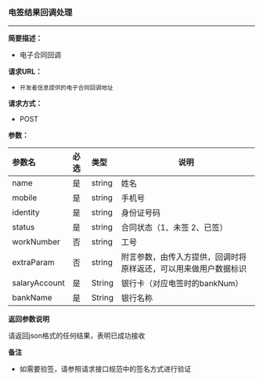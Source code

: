 ### 电签结果回调处理

---

**简要描述：**

* 电子合同回调

**请求URL：**

* `开发者信息提供的电子合同回调地址`

**请求方式：**

* POST 

**参数：**

| 参数名 | 必选 | 类型 | 说明 |
| :--- | :--- | :--- | --- |
| name | 是 | string | 姓名 |
| mobile | 是 | string | 手机号 |
| identity | 是 | string | 身份证号码 |
| status | 是 | string | 合同状态（1、未签 2、已签） |
| workNumber | 否 | string | 工号 |
| extraParam | 否 | string | 附言参数，由传入方提供，回调时将原样返还，可以用来做用户数据标识 |
| salaryAccount | 是 | String | 银行卡（对应电签时的bankNum） |
| bankName | 是 | String | 银行名称 |

**返回参数说明**

请返回json格式的任何结果，表明已成功接收

**备注**

* 如需要验签，请参照请求接口规范中的签名方式进行验证




